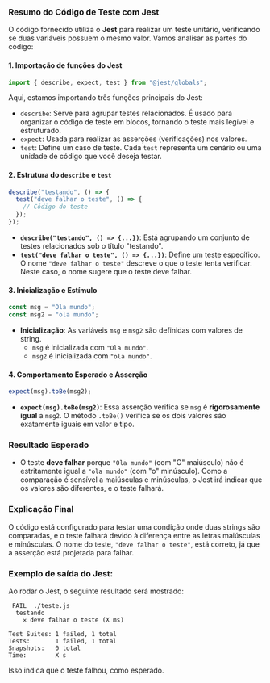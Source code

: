 ### Resumo do Código de Teste com Jest

O código fornecido utiliza o **Jest** para realizar um teste unitário, verificando se duas variáveis possuem o mesmo valor. Vamos analisar as partes do código:

#### 1. **Importação de funções do Jest**

```javascript
import { describe, expect, test } from "@jest/globals";
```

Aqui, estamos importando três funções principais do Jest:

- `describe`: Serve para agrupar testes relacionados. É usado para organizar o código de teste em blocos, tornando o teste mais legível e estruturado.
- `expect`: Usada para realizar as asserções (verificações) nos valores.
- `test`: Define um caso de teste. Cada `test` representa um cenário ou uma unidade de código que você deseja testar.

#### 2. **Estrutura do `describe` e `test`**

```javascript
describe("testando", () => {
  test("deve falhar o teste", () => {
    // Código do teste
  });
});
```

- **`describe("testando", () => {...})`**: Está agrupando um conjunto de testes relacionados sob o título "testando".
- **`test("deve falhar o teste", () => {...})`**: Define um teste específico. O nome `"deve falhar o teste"` descreve o que o teste tenta verificar. Neste caso, o nome sugere que o teste deve falhar.

#### 3. **Inicialização e Estímulo**

```javascript
const msg = "Ola mundo";
const msg2 = "ola mundo";
```

- **Inicialização**: As variáveis `msg` e `msg2` são definidas com valores de string.
  - `msg` é inicializada com `"Ola mundo"`.
  - `msg2` é inicializada com `"ola mundo"`.

#### 4. **Comportamento Esperado e Asserção**

```javascript
expect(msg).toBe(msg2);
```

- **`expect(msg).toBe(msg2)`**: Essa asserção verifica se `msg` é **rigorosamente igual** a `msg2`. O método `.toBe()` verifica se os dois valores são exatamente iguais em valor e tipo.

### Resultado Esperado

- O teste **deve falhar** porque `"Ola mundo"` (com "O" maiúsculo) não é estritamente igual a `"ola mundo"` (com "o" minúsculo). Como a comparação é sensível a maiúsculas e minúsculas, o Jest irá indicar que os valores são diferentes, e o teste falhará.

### Explicação Final

O código está configurado para testar uma condição onde duas strings são comparadas, e o teste falhará devido à diferença entre as letras maiúsculas e minúsculas. O nome do teste, `"deve falhar o teste"`, está correto, já que a asserção está projetada para falhar.

### Exemplo de saída do Jest:

Ao rodar o Jest, o seguinte resultado será mostrado:

```
 FAIL  ./teste.js
  testando
    ✕ deve falhar o teste (X ms)

Test Suites: 1 failed, 1 total
Tests:       1 failed, 1 total
Snapshots:   0 total
Time:        X s
```

Isso indica que o teste falhou, como esperado.
